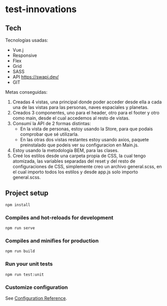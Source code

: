 # test-innovations

## Tech

Tecnologías usadas:

- Vue.j
- Responsive
- Flex
- Grid
- SASS  
- API https://swapi.dev/
- GIT

Metas conseguidas:

1. Creadas 4 vistas, una principal donde poder acceder desde ella a cada una de las vistas para las personas, naves espaciales y planetas.
2. Creados 3 componentes, uno para el header, otro para el footer y otro como main, desde el cual accedemos al resto de vistas.
3. Consumí la API de 2 formas distintas:
    - En la vista de personas, estoy usando la Store, para que podais comprobar que sé utilizarla.
    - En las otras dos vistas restantes estoy usando axios, paquete preinstalado que podeis ver su configuracion en Main.js.
4. Estoy usando la metodología BEM, para las clases.
5. Creé los estilos desde una carpeta propia de CSS, la cual tengo atomizada, las variables separadas del reset y del resto de configuraciones de CSS,
   simplemente creo un archivo general.scss, en el cual importo todos los estilos y desde app.js solo importo general.scss.

## Project setup
```
npm install
```

### Compiles and hot-reloads for development
```
npm run serve
```

### Compiles and minifies for production
```
npm run build
```

### Run your unit tests
```
npm run test:unit
```

### Customize configuration
See [Configuration Reference](https://cli.vuejs.org/config/).
